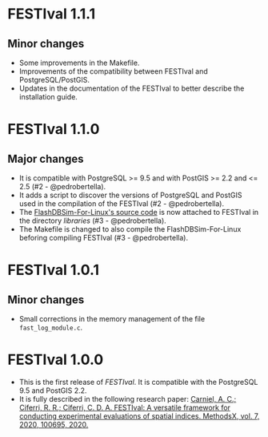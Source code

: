 # FESTIval 1.1.1

## Minor changes

* Some improvements in the Makefile.
* Improvements of the compatibility between FESTIval and PostgreSQL/PostGIS.
* Updates in the documentation of the FESTIval to better describe the installation guide.

# FESTIval 1.1.0

## Major changes

* It is compatible with PostgreSQL >= 9.5 and with PostGIS >= 2.2 and <= 2.5 (#2 - @pedrobertella).
* It adds a script to discover the versions of PostgreSQL and PostGIS used in the compilation of the FESTIval (#2 - @pedrobertella).
* The [FlashDBSim-For-Linux's source code](https://github.com/accarniel/Flash-DBSim-for-Linux) is now attached to FESTIval in the directory _libraries_ (#3 - @pedrobertella).
* The Makefile is changed to also compile the FlashDBSim-For-Linux beforing compiling FESTIval (#3 - @pedrobertella).

# FESTIval 1.0.1

## Minor changes

* Small corrections in the memory management of the file `fast_log_module.c`.

# FESTIval 1.0.0

* This is the first release of _FESTIval_. It is compatible with the PostgreSQL 9.5 and PostGIS 2.2. 
* It is fully described in the following research paper: [Carniel, A. C.; Ciferri, R. R.; Ciferri, C. D. A. FESTIval: A versatile framework for conducting experimental evaluations of spatial indices. MethodsX, vol. 7, 2020, 100695, 2020.](https://www.sciencedirect.com/science/article/pii/S2215016119302717)
